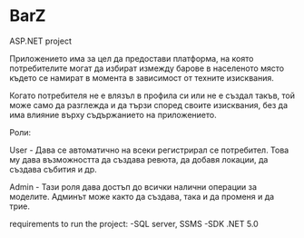 # BarZ
ASP.NET project

Приложението има за цел да предостави платформа, на която потребителите могат да избират измежду барове в населеното място където се намират в момента в зависимост от техните изисквания. 

Когато потребителя не е влязъл в профила си или не е създал такъв, той може само да разглежда и да тързи според своите изисквания, без да има влияние върху съдържанието на приложението.

Роли:
	
  User - Дава се автоматично на всеки регистрирал се потребител. Това му дава възможността да създава ревюта, да добавя локации, да създава събития и др.
		
	
  Admin - Тази роля дава достъп до всички налични операции за моделите. Админът може както да създава, така и да променя и да трие.

requirements to run the project:
-SQL server, SSMS
-SDK .NET 5.0
